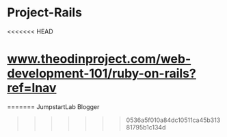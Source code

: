 # Project-Rails
<<<<<<< HEAD
# www.theodinproject.com/web-development-101/ruby-on-rails?ref=lnav
=======
JumpstartLab Blogger
>>>>>>> 0536a5f010a84dc10511ca45b31381795b1c134d
